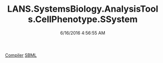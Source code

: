 ﻿---
title: LANS.SystemsBiology.AnalysisTools.CellPhenotype.SSystem
date: 6/16/2016 4:56:55 AM
---

[Compiler](T-LANS.SystemsBiology.AnalysisTools.CellPhenotype.SSystem.Compiler.html)
[SBML](T-LANS.SystemsBiology.AnalysisTools.CellPhenotype.SSystem.SBML.html)
